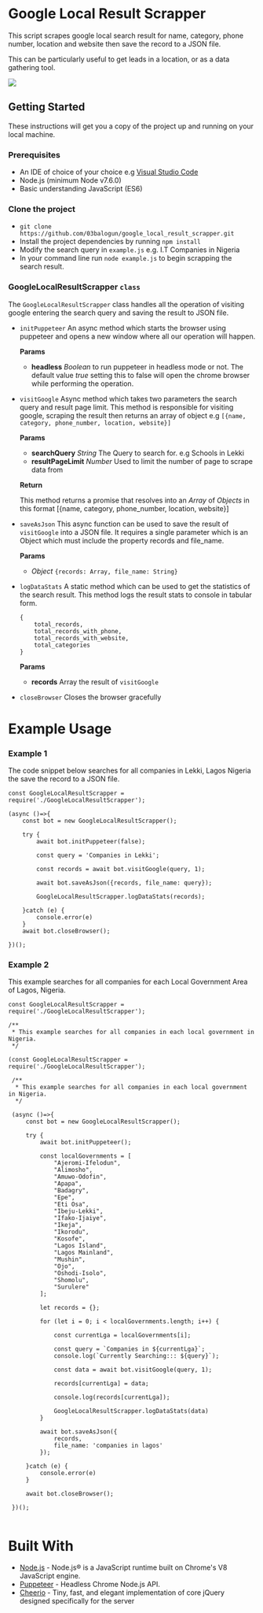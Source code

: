 # Google Local Result Scrapper
This script scrapes google local search result for name, category, phone number, location and website then save the record to a JSON file.

This can be particularly useful to get leads in a location, or as a data gathering tool.

<img src="https://res.cloudinary.com/bwahab/image/upload/v1580064129/Screenshot_from_2020-01-26_19-37-15.png"/>

## Getting Started
These instructions will get you a copy of the project up and running on your local machine.

### Prerequisites

- An IDE of choice of your choice e.g [Visual Studio Code](https://code.visualstudio.com/)
- Node.js (minimum Node v7.6.0) 
- Basic understanding JavaScript (ES6)

### Clone the project
- `git clone https://github.com/03balogun/google_local_result_scrapper.git`
- Install the project dependencies by running `npm install`
- Modify the search query in `example.js` e.g. I.T Companies in Nigeria
- In your command line run `node example.js` to begin scrapping the search result.

### GoogleLocalResultScrapper `class`

The `GoogleLocalResultScrapper` class handles all the operation of visiting google entering the search query and saving the result to JSON file.


- `initPuppeteer` An async method which starts the browser using puppeteer and opens a new window where all our operation will happen.

    **Params** 
    - **headless** *Boolean* to run puppeteer in headless mode or not. The default value *true* setting this to false will open the chrome browser while performing the operation.

- `visitGoogle` Async method which takes two parameters the search query and result page limit. This method is responsible for visiting google, scraping the result then returns an array of object e.g `[{name, category, phone_number, location, website}]`
    
    **Params**
    - **searchQuery** *String* The Query to search for. e.g Schools in Lekki
    - **resultPageLimit** *Number* Used to limit the number of page to scrape data from
    
    **Return**
    
    This method returns a promise that resolves into an *Array* of *Objects* in this format [{name, category, phone_number, location, website}]
    
    
- `saveAsJson` This async function can be used to save the result of `visitGoogle` into a JSON file. It requires a single parameter which is an Object which must include the property records and file_name.

    **Params**
    
    - *Object* `{records: Array, file_name: String}`
    
- `logDataStats` A static method which can be used to get the statistics of the search result. This method logs the result stats to console in tabular form.
    ```
    {
        total_records,
        total_records_with_phone,
        total_records_with_website,
        total_categories
    }
    ```

    **Params**
    
    - **records** Array the result of `visitGoogle` 
    
 - `closeBrowser` Closes the browser gracefully
 
 # Example Usage
 
 
 ### Example 1
 
 The code snippet below searches for all companies in Lekki, Lagos Nigeria the save the record to a JSON file. 
 
```
const GoogleLocalResultScrapper = require('./GoogleLocalResultScrapper');

(async ()=>{
    const bot = new GoogleLocalResultScrapper();

    try {
        await bot.initPuppeteer(false);

        const query = 'Companies in Lekki';

        const records = await bot.visitGoogle(query, 1);

        await bot.saveAsJson({records, file_name: query});

        GoogleLocalResultScrapper.logDataStats(records);

    }catch (e) {
        console.error(e)
    }
    await bot.closeBrowser();

})();
```
### Example 2

This example searches for all companies for each Local Government Area of Lagos, Nigeria.

```
const GoogleLocalResultScrapper = require('./GoogleLocalResultScrapper');

/**
 * This example searches for all companies in each local government in Nigeria.
 */

(const GoogleLocalResultScrapper = require('./GoogleLocalResultScrapper');
 
 /**
  * This example searches for all companies in each local government in Nigeria.
  */
 
 (async ()=>{
     const bot = new GoogleLocalResultScrapper();
 
     try {
         await bot.initPuppeteer();
 
         const localGovernments = [
             "Ajeromi-Ifelodun",
             "Alimosho",
             "Amuwo-Odofin",
             "Apapa",
             "Badagry",
             "Epe",
             "Eti Osa",
             "Ibeju-Lekki",
             "Ifako-Ijaiye",
             "Ikeja",
             "Ikorodu",
             "Kosofe",
             "Lagos Island",
             "Lagos Mainland",
             "Mushin",
             "Ojo",
             "Oshodi-Isolo",
             "Shomolu",
             "Surulere"
         ];
 
         let records = {};
 
         for (let i = 0; i < localGovernments.length; i++) {
 
             const currentLga = localGovernments[i];
 
             const query = `Companies in ${currentLga}`;
             console.log(`Currently Searching::: ${query}`);
 
             const data = await bot.visitGoogle(query, 1);
 
             records[currentLga] = data;
 
             console.log(records[currentLga]);
 
             GoogleLocalResultScrapper.logDataStats(data)
         }
 
         await bot.saveAsJson({
             records,
             file_name: 'companies in lagos'
         });
 
     }catch (e) {
         console.error(e)
     }
 
     await bot.closeBrowser();
 
 })();


```


# Built With
- [Node.js](https://nodejs.org/) - Node.js® is a JavaScript runtime built on Chrome's V8 JavaScript engine. 
- [Puppeteer](https://pptr.dev/) - Headless Chrome Node.js API.
- [Cheerio](https://cheerio.js.org/) - Tiny, fast, and elegant implementation of core jQuery designed specifically for the server
